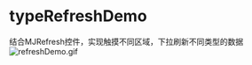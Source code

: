 # typeRefreshDemo
结合MJRefresh控件，实现触摸不同区域，下拉刷新不同类型的数据
![refreshDemo.gif](https://upload-images.jianshu.io/upload_images/2893691-7bee5831a859073f.gif?imageMogr2/auto-orient/strip)

